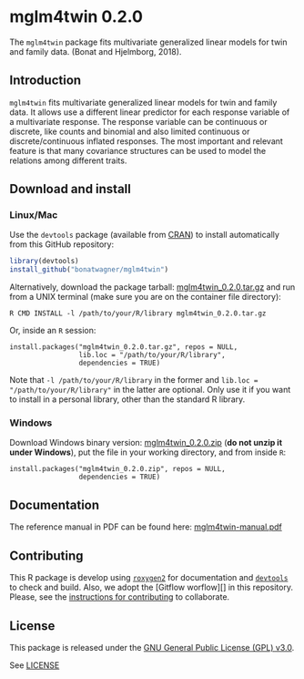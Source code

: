 

# mglm4twin 0.2.0

The `mglm4twin` package fits multivariate generalized linear models 
for twin and family data. (Bonat and Hjelmborg, 2018).

## Introduction

`mglm4twin` fits multivariate generalized linear models for twin and 
family data. It allows use a different linear predictor for each 
response variable of a multivariate response. 
The response variable can be continuous or discrete, like counts and 
binomial and also limited continuous or discrete/continuous inflated 
responses. The most important and relevant feature is that many covariance 
structures can be used to model the relations among different traits.

## Download and install

### Linux/Mac

Use the `devtools` package (available from
[CRAN](http://cran-r.c3sl.ufpr.br/web/packages/devtools/index.html)) to
install automatically from this GitHub repository:


``` r
library(devtools)
install_github("bonatwagner/mglm4twin")
```

Alternatively, download the package tarball: [mglm4twin_0.2.0.tar.gz][]
and run from a UNIX terminal (make sure you are on the container file
directory):


```
R CMD INSTALL -l /path/to/your/R/library mglm4twin_0.2.0.tar.gz
```

Or, inside an `R` session:


```
install.packages("mglm4twin_0.2.0.tar.gz", repos = NULL,
                 lib.loc = "/path/to/your/R/library",
                 dependencies = TRUE)
```

Note that `-l /path/to/your/R/library` in the former and `lib.loc =
"/path/to/your/R/library"` in the latter are optional. Only use it if
you want to install in a personal library, other than the standard R
library.

### Windows

Download Windows binary version: [mglm4twin_0.2.0.zip][] (**do not unzip
it under Windows**), put the file in your working directory, and from
inside `R`:


```
install.packages("mglm4twin_0.2.0.zip", repos = NULL,
                 dependencies = TRUE)
```


## Documentation

The reference manual in PDF can be found here: [mglm4twin-manual.pdf][]

## Contributing

This R package is develop using [`roxygen2`][] for documentation and
[`devtools`] to check and build. Also, we adopt the [Gitflow worflow][]
in this repository. Please, see the
[instructions for contributing](./CONTRIBUTING.md) to collaborate.

## License

This package is released under the
[GNU General Public License (GPL) v3.0][].

See [LICENSE](./LICENSE)

<!-- links -->



[GNU General Public License (GPL) v3.0]: http://www.gnu.org/licenses/gpl-3.0.html
[`roxygen2`]: https://github.com/klutometis/roxygen
[`devtools`]: https://github.com/hadley/devtools
[mglm4twin_0.2.0.tar.gz]: http://www.leg.ufpr.br/~wagner/mglm4twin/source/mglm4twin_0.2.0.tar.gz
[mglm4twin_0.2.0.zip]: http://www.leg.ufpr.br/~wagner/mglm4twin/source/mglm4twin_0.2.0.zip
[mglm4twin-manual.pdf]: http://www.leg.ufpr.br/~wagner/mglm4twin/source/mglm4twin-manual.pdf
[Gitflow workflow]: http://nvie.com/posts/a-successful-git-branching-model/
[Wagner Hugo Bonat]: http://www.leg.ufpr.br/~wagner
